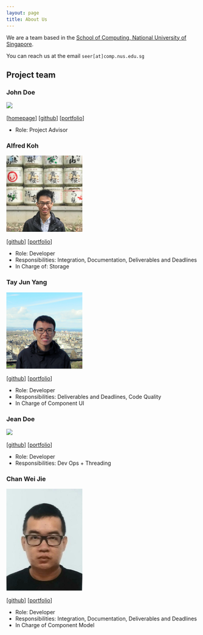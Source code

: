 ```yaml
---
layout: page
title: About Us
---
```


We are a team based in the [School of Computing, National University of Singapore](http://www.comp.nus.edu.sg).

You can reach us at the email `seer[at]comp.nus.edu.sg`

## Project team

### John Doe

<img src="images/johndoe.png" width="200px">

[[homepage](http://www.comp.nus.edu.sg/~damithch)]
[[github](https://github.com/johndoe)]
[[portfolio](team/johndoe.md)]

* Role: Project Advisor

### Alfred Koh

<img src="images/alfredkohhh.png" width="200px">

[[github](http://github.com/alfredkohhh)]
[[portfolio](team/alfredkohhh.md)]

* Role: Developer
* Responsibilities: Integration, Documentation, Deliverables and Deadlines
* In Charge of: Storage

### Tay Jun Yang

<img src="images/dannytayjy.png" width="200px">

[[github](http://github.com/dannytayjy)]
[[portfolio](team/dannytayjy.md)]

* Role: Developer
* Responsibilities: Deliverables and Deadlines, Code Quality
* In Charge of Component UI

### Jean Doe

<img src="images/johndoe.png" width="200px">

[[github](http://github.com/johndoe)]
[[portfolio](team/johndoe.md)]

* Role: Developer
* Responsibilities: Dev Ops + Threading

### Chan Wei Jie

<img src="images/chanweijie.png" width="200px">

[[github](http://github.com/chanweijie)]
[[portfolio](team/johndoe.md)]

* Role: Developer
* Responsibilities: Integration, Documentation, Deliverables and Deadlines  
* In Charge of Component Model
